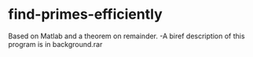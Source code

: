 # find-primes-efficiently
Based on Matlab and a theorem on remainder.
-A biref description of this program is in background.rar
